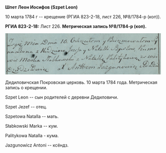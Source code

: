 **Шпет Леон Иосифов (Szpet Leon)**

10 марта 1784 г -- крещение (РГИА 823-2-18, лист 226, №8/1784-р (коп)).

**РГИА 823-2-18:** Лист 226. **Метрическая запись №8/1784-р (коп).**

![](./media/e89e870f1c6414c6d0cee0573c3626888477e9ef.png)

Дедиловичская Покровская церковь. 10 марта 1784 года. Метрическая запись
о крещении.

Szpet Leon -- сын родителей с деревни Дедиловичи.

Szpet Jezef -- отец.

Szpetowa Natalla -- мать.

Słabkowski Marka -- кум.

Palitykowa Natalla - кума.

Jazgunowicz Antoni -- ксёндз.
